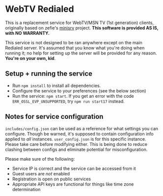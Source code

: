 # WebTV Redialed
This is a replacement service for WebTV/MSN TV (1st generation) clients, originally based on zefie's [minisrv](https://github.com/zefie/zefie_wtvp_minisrv) project. **This software is provided AS IS, with NO WARRANTY.**

This service is not designed to be ran anywhere except on the main Redialed server. It's assumed that you know what you're doing when running it; no help for setting up the server will be provided for any reason. **You're on your own, kid**.

## Setup + running the service
- Run `npm install` to install all dependencies.
- Configure the service to your preferences (see the below section)
- Run the service: `npm start`. If you get an error with the code `ERR_OSSL_EVP_UNSUPPORTED`, try `npm run start17` instead.
  
## Notes for service configuration
`includes/config.json` can be used as a reference for what settings you can configure. Though be warned, it's supposed to contain configuration info applied to *all* instances. `user_config.json` is for this specific instance. Please take care before modifying either. This is being done to reduce clashing between configs and eliminate potential for misconfiguration.

Please make sure of the following:
- Service IP is correct and the service can be accessed from it
- Guest users are *not* enabled
- Registration is open on public services
- Appropriate API keys are functional for things like time zone determination
